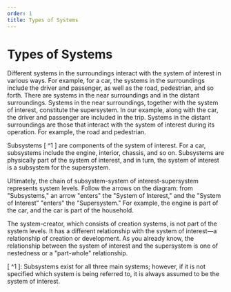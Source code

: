 ```yaml
---
order: 1
title: Types of Systems
---
```


# Types of Systems

Different systems in the surroundings interact with the system of interest in various ways. For example, for a car, the systems in the surroundings include the driver and passenger, as well as the road, pedestrian, and so forth. There are systems in the near surroundings and in the distant surroundings. Systems in the near surroundings, together with the system of interest, constitute the supersystem. In our example, along with the car, the driver and passenger are included in the trip. Systems in the distant surroundings are those that interact with the system of interest during its operation. For example, the road and pedestrian.

Subsystems [ ^1 ] are components of the system of interest. For a car, subsystems include the engine, interior, chassis, and so on. Subsystems are physically part of the system of interest, and in turn, the system of interest is a subsystem for the supersystem.

Ultimately, the chain of subsystem-system of interest-supersystem represents system levels. Follow the arrows on the diagram: from "Subsystems," an arrow "enters" the "System of Interest," and the "System of Interest" "enters" the "Supersystem." For example, the engine is part of the car, and the car is part of the household.

The system-creator, which consists of creation systems, is not part of the system levels. It has a different relationship with the system of interest—a relationship of creation or development. As you already know, the relationship between the system of interest and the supersystem is one of nestedness or a "part-whole" relationship.

[ ^1 ]: Subsystems exist for all three main systems; however, if it is not specified which system is being referred to, it is always assumed to be the system of interest.